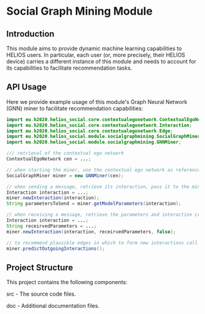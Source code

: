 # Social Graph Mining Module

## Introduction
This module aims to provide dynamic machine learning capabilities to HELIOS users.
In particular, each user (or, more precisely, their HELIOS device) carries a different instance of this module 
and needs to account for its capabilities to facilitate recommendation tasks. 

## API Usage
Here we provide example usage of this module's Graph Neural Network (GNN) miner to facilitate recommendation capabilities:
```java
import eu.h2020.helios_social.core.contextualegonetwork.ContextualEgoNetwork;
import eu.h2020.helios_social.core.contextualegonetwork.Interaction;
import eu.h2020.helios_social.core.contextualegonetwork.Edge;
import eu.h2020.helios_social.module.socialgraphmining.SocialGraphMiner;
import eu.h2020.helios_social.module.socialgraphmining.GNNMiner;

/// retrieval of the contextual ego network
ContextualEgoNetwork cen = ...;

// when starting the miner, use the contextual ego network as reference
SocialGraphMiner miner = new GNNMiner(cen);

// when sending a message, retrieve its interaction, pass it to the miner and send model parameters
Interaction interaction = ...;
miner.newInteraction(interaction);
String parametersToSend = miner.getModelParameters(interaction);

// when receiving a message, retrieve the parameters and interaction created in the contextual ego network and pass them to the miner
Interaction interaction = ...;
String receirvedParameters = ...;
miner.newInteraction(interaction, receirvedParameters, false);

// to recommend plausible edges in which to form new interactions call
miner.predictOutgoingInteractions();
```


## Project Structure
This project contains the following components:

src - The source code files.

doc - Additional documentation files.